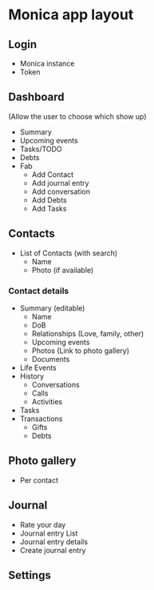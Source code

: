 # Monica app layout

## Login
- Monica instance
- Token

## Dashboard
(Allow the user to choose which show up)
- Summary
- Upcoming events
- Tasks/TODO
- Debts
- Fab
    - Add Contact
    - Add journal entry
    - Add conversation
    - Add Debts
    - Add Tasks

## Contacts
- List of Contacts (with search)
    - Name
    - Photo (if available)
### Contact details
- Summary (editable)
    - Name
    - DoB
    - Relationships (Love, family, other)
    - Upcoming events
    - Photos (Link to photo gallery)
    - Documents
- Life Events
- History
    - Conversations
    - Calls
    - Activities
- Tasks
- Transactions
    - Gifts
    - Debts

## Photo gallery
- Per contact

## Journal
- Rate your day
- Journal entry List
- Journal entry details
- Create journal entry

## Settings